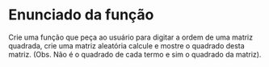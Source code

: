 # Enunciado da função

Crie uma função que peça ao usuário para digitar a ordem de uma matriz quadrada, crie uma matriz aleatória calcule e mostre  o quadrado desta matriz. (Obs. Não é o quadrado de cada termo e sim o quadrado da matriz).

